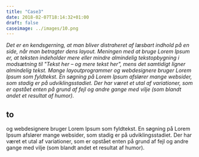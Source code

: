```yaml
---
title: "Case3"
date: 2018-02-07T18:14:32+01:00
draft: false
caseimage: ../images/10.png
---
```

*Det er en kendsgerning, at man bliver distraheret af læsbart indhold på en side, når man betragter dens layout. Meningen med at bruge Lorem Ipsum er, at teksten indeholder mere eller mindre almindelig tekstopbygning i modsætning til "Tekst her – og mere tekst her", mens det samtidigt ligner almindelig tekst. Mange layoutprogrammer og webdesignere bruger Lorem Ipsum som fyldtekst. En søgning på Lorem Ipsum afslører mange websider, som stadig er på udviklingsstadiet. Der har været et utal af variationer, som er opstået enten på grund af fejl og andre gange med vilje (som blandt andet et resultat af humor).*


## to
og webdesignere bruger Lorem Ipsum som fyldtekst. En søgning på Lorem Ipsum afslører mange websider, som stadig er på udviklingsstadiet. Der har været et utal af variationer, som er opstået enten på grund af fejl og andre gange med vilje (som blandt andet et resultat af humor).


